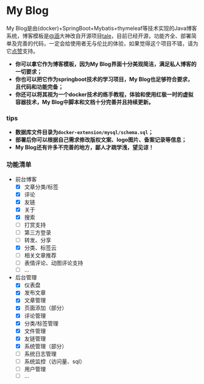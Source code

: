 # My Blog

My Blog是由(docker)+SpringBoot+Mybatis+thymeleaf等技术实现的Java博客系统，博客模板是[@涵](https://github.com/ZHENFENG13/My-Blog)大神改自开源项目[tale](https://github.com/otale/tale)，目前已经开源，功能齐全、部署简单及完善的代码，一定会给使用者无与伦比的体验，如果觉得这个项目不错，请为它[点赞](https://github.com/otale/tale)支持。

- **你可以拿它作为博客模板，因为My Blog界面十分美观简洁，满足私人博客的一切要求；**
- **你也可以把它作为springboot技术的学习项目，My Blog也足够符合要求，且代码和功能完备；**
- **你还可以将其视为一个docker技术的练手教程，体验和使用红极一时的虚拟容器技术，My Blog中脚本和文档十分完善并且持续更新。**

### tips

- **数据库文件目录为```docker-extension/mysql/schema.sql```；**
- **部署后你可以根据自己需求修改版权文案、logo图片、备案记录等信息；**
- **My Blog还有许多不完善的地方，鄙人才疏学浅，望见谅！**

### 功能清单
- 前台博客
  - [x] 文章分类/标签
  - [x] 评论
  - [x] 友链
  - [x] 关于
  - [x] 搜索
  - [ ] 打赏支持
  - [ ] 第三方登录
  - [ ] 转发、分享
  - [x] 分类、标签云
  - [ ] 相关文章推荐
  - [ ] 表情评论、动图评论支持
  - [ ] ...
- 后台管理
  - [x] 仪表盘
  - [x] 发布文章
  - [x] 文章管理
  - [x] 页面添加（部分）
  - [x] 评论管理
  - [x] 分类/标签管理
  - [x] 文件管理
  - [x] 友链管理
  - [x] 系统管理（部分）
  - [ ] 系统日志管理
  - [ ] 系统监控（访问量、sql）
  - [ ] 用户管理
  - [ ] ...
